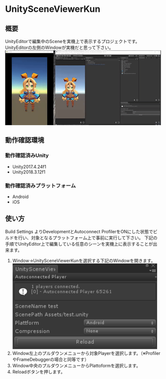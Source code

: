 # UnitySceneViewerKun
## 概要
UnityEditorで編集中のSceneを実機上で表示するプロジェクトです。<br/>
UnityEditorの左側のWindowが実機だと思って下さい。
![alt text](doc/image/19a2fbac14b1d38f16ad853be9a6402b.gif)
## 動作確認環境
### 動作確認済みUnity
- Unity2017.4.24f1
- Unity2018.3.12f1
### 動作確認済みプラットフォーム
- Android
- iOS

## 使い方
Build Settings よりDevelopmentとAutoconnect ProfilerをONにした状態でビルドを行い、対象となるプラットフォーム上で事前に実行して下さい。
下記の手順でUnityEditor上で編集している任意のシーンを実機上に表示することが出来ます。

1. Window->UnitySceneViewerKunを選択する下記のWindowを開きます。<br/>
![alt text](doc/image/e0cfd85ee878a9e9108d618eb0c4a1cb.png)
2. Window左上のプルダウンメニューから対象Playerを選択します。（※ProfilerやFrameDebuggerの場合と同等です）
3. Window中央のプルダウンメニューからPlattoformを選択します。
4. Reloadボタンを押します。

